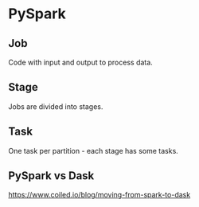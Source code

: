 # PySpark

## Job
Code with input and output to process data.

## Stage
 Jobs are divided into stages.
 
## Task
One task per partition - each stage has some tasks.

## PySpark vs Dask
https://www.coiled.io/blog/moving-from-spark-to-dask
